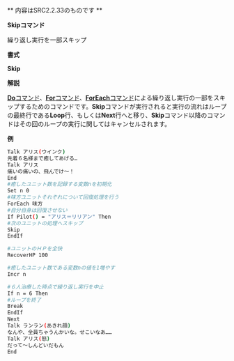 ** 内容はSRC2.2.33のものです **

**Skipコマンド**

繰り返し実行を一部スキップ

**書式**

**Skip**

**解説**

[**Do**コマンド](Doコマンド.md)、[**For**コマンド](Forコマンド.md)、[**ForEach**コマンド](ForEachコマンド.md)による繰り返し実行の一部をスキップするためのコマンドです。**Skip**コマンドが実行されると実行の流れはループの最終行である**Loop**行、もしくは**Next**行へと移り、**Skip**コマンド以降のコマンドはその回のループの実行に関してはキャンセルされます。

**例**
```sh
Talk アリス(ウインク)
先着６名様まで癒してあげる…
Talk アリス
痛いの痛いの、飛んでけ～！
End
#癒したユニット数を記録する変数nを初期化
Set n 0
#味方ユニットそれぞれについて回復処理を行う
ForEach 味方
#自分自身は回復させない
If Pilot() = "アリス＝リリアン" Then
#次のユニットの処理へスキップ
Skip
EndIf

#ユニットのＨＰを全快
RecoverHP 100

#癒したユニット数である変数nの値を1増やす
Incr n

#６人治療した時点で繰り返し実行を中止
If n = 6 Then
#ループを終了
Break
EndIf
Next
Talk ランラン(あきれ顔)
なんや、全員ちゃうんかいな。せこいなあ……
Talk アリス(怒)
だって～しんどいだもん
End
```

